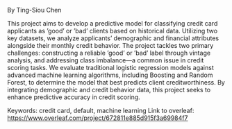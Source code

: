By Ting-Siou Chen

This project aims to develop a predictive model for classifying credit card applicants as ’good’ or ’bad’ clients based on historical data. Utilizing two key datasets, we analyze applicants’ demographic and financial attributes alongside their monthly credit behavior. The project tackles two primary challenges: constructing a reliable ’good’ or ’bad’ label through vintage analysis, and addressing class imbalance—a common issue in credit scoring tasks. We evaluate traditional logistic regression models against advanced machine learning algorithms, including Boosting and Random Forest, to determine the model that best predicts client creditworthiness. By integrating demographic and credit behavior data, this project seeks to enhance predictive accuracy in credit scoring.

Keywords: credit card, default, machine learning
Link to overleaf: https://www.overleaf.com/project/672811e885d915f3a69984f7
